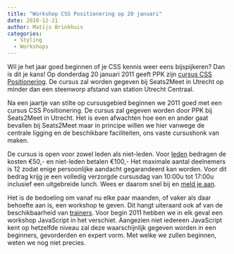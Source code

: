 ```yaml
---
title: "Workshop CSS Positionering op 20 januari"
date: 2010-12-21
author: Matijs Brinkhuis
categories: 
  - Styling
  - Workshops
---
```

Wil je het jaar goed beginnen of je CSS kennis weer eens bijspijkeren? Dan is dit je kans! Op donderdag 20 januari 2011 geeft PPK zijn [cursus CSS Positionering](/workshops/css-positionering-peter-paul-koch). De cursus zal worden gegeven bij Seats2Meet in Utrecht op minder dan een steenworp afstand van station Utrecht Centraal.

Na een jaartje van stilte op cursusgebied beginnen we 2011 goed met een cursus CSS Positionering. De cursus zal gegeven worden door PPK bij Seats2Meet in Utrecht. Het is even afwachten hoe een en ander gaat bevallen bij Seats2Meet maar in principe willen we hier vanwege de centrale ligging en de beschikbare faciliteiten, ons vaste cursushonk van maken.

De cursus is open voor zowel leden als niet-leden. Voor [leden](/leden) bedragen de kosten €50,- en niet-leden betalen €100,- Het maximale aantal deelnemers is 12 zodat enige persoonlijke aandacht gegarandeerd kan worden. Voor dit bedrag krijg je een volledig verzorgde cursusdag van 10:00u tot 17:00u inclusief een uitgebreide lunch. Wees er daarom snel bij en [meld je aan](/workshops/css-positionering-peter-paul-koch).

Het is de bedoeling om vanaf nu elke paar maanden, of vaker als daar behoefte aan is, een workshop te geven. Dit hangt uiteraard ook af van de beschikbaarheid van [trainers](/nl/activiteiten/workshops/#meer-informatie-voor-trainers).
Voor begin 2011 hebben we in elk geval een workshop JavaScript in het verschiet. Aangezien niet iedereen JavaScript kent op hetzelfde niveau zal deze waarschijnlijk gegeven worden in een beginners, gevorderden en expert vorm. Met welke we zullen beginnen, weten we nog niet precies.
